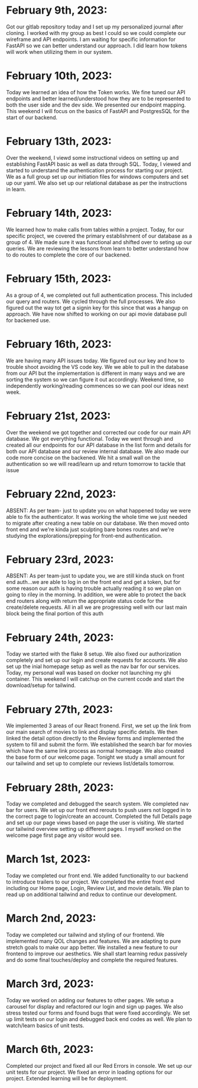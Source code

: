 # **February 9th, 2023:**
 Got our gitlab repository today and I set up my personalized journal after cloning. I worked with my group as best I could so we could complete our wireframe and API endpoints. I am waiting for specific information for FastAPI so we can better understand our approach. I did learn how tokens will work when utilizing them in our system.

# **February 10th, 2023:**
Today we learned an idea of how the Token works. We fine tuned our API endpoints and better learned/understood how they are to be represented to both the user side and the dev side. We presented our endpoint mapping. This weekend I will focus on the basics of FastAPI and PostgresSQL for the start of our backend.

# **February 13th, 2023:**
Over the weekend, I viewd some instructional videos on setting up and establishing FastAPI basic as well as data through SQL. Today, I viewed and started to understand the authentication process for starting our project. We as a full group set up our initiation files for windows computers and set up our yaml. We also set up our relational database as per the instructions in learn.

# **February 14th, 2023:**
We learned how to make calls from tables within a project. Today, for our specific project, we covered the primary establishment of our database as a group of 4. We made sure it was functional and shifted over to seting up our queries. We are reviewing the lessons from learn to better understand how to do routes to complete the core of our backened.

# **February 15th, 2023:**
As a group of 4, we completed out full authentication process. This included our query and routers. We cycled through the full processes. We also figured out the way tot get a signin key for this since that was a hangup on approach. We have now shifted to working on our api movie database pull for backened use.

# **February 16th, 2023:**
We are having many API issues today. We figured out our key and how to trouble shoot avoiding the VS code key. We we able to pull in the database from our API but the implementation is different in many ways and we are sorting the system so we can figure it out accordingly. Weekend time, so independently working/reading commences so we can pool our ideas next week.

# **February 21st, 2023:**
Over the weekend we got together and corrected our code for our main API database. We got everything functional. Today we went through and created all our endpoints for our API database in the list form and details for both our API database and our review internal database. We also made our code more concise on the backened. We hit a small wall on the authentication so we will read/learn up and return tomorrow to tackle that issue

# **February 22nd, 2023:**
ABSENT: As per team- just to update you on what happened today we were able to fix the authenticator. It was working the whole time we just needed to migrate after creating a new table on our database. We then moved onto front end and we're kinda just sculpting bare bones routes and we're studying the explorations/prepping for front-end authentication.

# **February 23rd, 2023:**
ABSENT: As per team-just to update you, we are still kinda stuck on front end auth...we are able to log in on the front end and get a token, but for some reason our auth is having trouble actually reading it so we plan on going to riley in the morning. In addition, we were able to protect the back end routers along with return the appropriate status code for the create/delete requests. All in all we are progressing well with our last main block being the final portion of this auth

# **February 24th, 2023:**
Today we started with the flake 8 setup. We also fixed our authorization completely and set up our login and create requests for accounts. We also set up the inial homepage setup as well as the nav bar for our services. Today, my personal wall was based on docker not  launching my ghi container. This weekend I will catchup on the current ccode and start the download/setup for tailwind.

# **February 27th, 2023:**
We implemented 3 areas of our React fronend. First, we set up the link from our main search of movies to link and display specific details. We then linked the detail option directly to the Review forms and implemented the system to fill and submit the form. We established the search bar for movies which have the same link process as normal homepage. We also created the base form of our welcome page. Tonight we study a small amount for our tailwind and set up to complete our reviews list/details tomorrow.

# **February 28th, 2023:**
Today we completed and debugged the search system. We completed nav bar for users. We set up our front end rerouts to push users not logged in to the correct page to login/create an account. Completed the full Details page and set up our page views based on page the user is visiting. We started our tailwind overview setting up different pages. I myself worked on the welcome page first page any visitor would see.

# **March 1st, 2023:**
Today we completed our front end. We added functionality to our backend to introduce trailers to our project. We completed the entire front end including our Home page, Login, Review List, and movie details. We plan to read up on additional tailwind and redux to continue our development.

# **March 2nd, 2023:**
Today we completed our tailwind and styling of our frontend. We implemented many QOL changes and features. We are adapting to pure stretch goals to make our app better. We installed a new feature to our frontend to improve our aesthetics. We shall start learning redux passively and do some final touches/deploy and complete the required features.

# **March 3rd, 2023:**
Today we worked on adding our features to other pages. We setup a carousel for display and refactored our login and sign up pages. We also stress tested our forms and found bugs that were fixed accordingly. We set up limit tests on our login and debugged back end codes as well. We plan to watch/learn basics of unit tests.

# **March 6th, 2023:**
Completed our project and fixed all our Red Errors in console. We set up our unit tests for our project. We fixed an error in loading options for our project. Extended learning will be for deployment.
